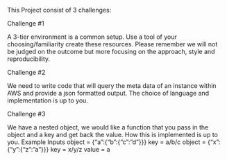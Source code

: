 This Project consist of 3 challenges:

Challenge #1

A 3-tier environment is a common setup. Use a tool of your choosing/familiarity create these resources.
Please remember we will not be judged on the outcome but more focusing on the approach, style and reproducibility.

Challenge #2

We need to write code that will query the meta data of an instance within AWS and provide a json formatted output. The choice of language and implementation is up to you.

Challenge #3

We have a nested object, we would like a function that you pass in the object and a key and get back the value. 
How this is implemented is up to you. Example Inputs object = {“a”:{“b”:{“c”:”d”}}} key = a/b/c object = {“x”:{“y”:{“z”:”a”}}} key = x/y/z value = a
